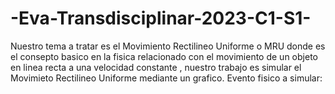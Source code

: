 # -Eva-Transdisciplinar-2023-C1-S1-
Nuestro tema a tratar es el Movimiento Rectilineo Uniforme o MRU donde es el consepto basico en la fisica relacionado  con el movimiento de un objeto en linea recta a una velocidad constante , nuestro trabajo es simular el Movimieto Rectilineo Uniforme mediante un grafico.
Evento fisico a simular: 
